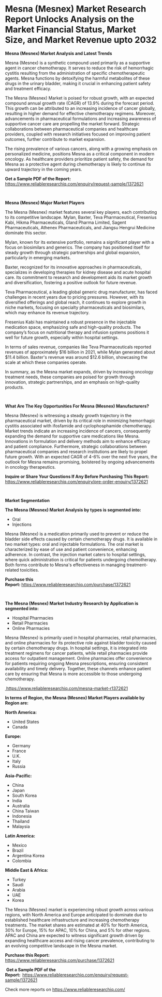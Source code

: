 <p><h1>Mesna (Mesnex) Market Research Report Unlocks Analysis on the Market Financial Status, Market Size, and Market Revenue upto 2032</h1></p><p><strong>Mesna (Mesnex) Market Analysis and Latest Trends</strong></p>
<p><p>Mesna (Mesnex) is a synthetic compound used primarily as a supportive agent in cancer chemotherapy. It serves to reduce the risk of hemorrhagic cystitis resulting from the administration of specific chemotherapeutic agents. Mesna functions by detoxifying the harmful metabolites of these drugs in the urinary bladder, making it crucial in enhancing patient safety and treatment efficacy.</p><p>The Mesna (Mesnex) Market is poised for robust growth, with an expected compound annual growth rate (CAGR) of 13.9% during the forecast period. This growth can be attributed to an increasing incidence of cancer globally, resulting in higher demand for effective chemotherapy regimens. Moreover, advancements in pharmaceutical formulations and increasing awareness of supportive cancer care are propelling the market forward. Strategic collaborations between pharmaceutical companies and healthcare providers, coupled with research initiatives focused on improving patient outcomes, further contribute to market expansion. </p><p>The rising prevalence of various cancers, along with a growing emphasis on personalized medicine, positions Mesna as a critical component in modern oncology. As healthcare providers prioritize patient safety, the demand for Mesna as a protective agent during chemotherapy is likely to continue its upward trajectory in the coming years.</p></p>
<p><strong>Get a Sample PDF of the Report:&nbsp;</strong> <a href="https://www.reliableresearchiq.com/enquiry/request-sample/1372621?utm_campaign=3030&utm_medium=2&utm_source=Github&utm_content=ia&utm_term=22032025&utm_id=mesna-mesnex">https://www.reliableresearchiq.com/enquiry/request-sample/1372621</a></p>
<p>&nbsp;</p>
<p><strong>Mesna (Mesnex) Major Market Players</strong></p>
<p><p>The Mesna (Mesnex) market features several key players, each contributing to its competitive landscape. Mylan, Baxter, Teva Pharmaceutical, Fresenius Kabi, Hikma Pharmaceuticals, Gland Pharma Limited, Sagent Pharmaceuticals, Athenex Pharmaceuticals, and Jiangsu Hengrui Medicine dominate this sector.</p><p>Mylan, known for its extensive portfolio, remains a significant player with a focus on biosimilars and generics. The company has positioned itself for steady growth through strategic partnerships and global expansion, particularly in emerging markets. </p><p>Baxter, recognized for its innovative approaches in pharmaceuticals, specializes in developing therapies for kidney disease and acute hospital care. Its commitment to research and development aids its market growth and diversification, fostering a positive outlook for future revenue.</p><p>Teva Pharmaceutical, a leading global generic drug manufacturer, has faced challenges in recent years due to pricing pressures. However, with its diversified offerings and global reach, it continues to explore growth in niche markets, focusing on specialty pharmaceuticals and biosimilars, which may enhance its revenue trajectory.</p><p>Fresenius Kabi has maintained a robust presence in the injectable medication space, emphasizing safe and high-quality products. The company’s focus on nutritional therapy and infusion systems positions it well for future growth, especially within hospital settings.</p><p>In terms of sales revenue, companies like Teva Pharmaceuticals reported revenues of approximately $16 billion in 2021, while Mylan generated about $11.4 billion. Baxter's revenue was around $12.6 billion, showcasing the scale at which these companies operate.</p><p>In summary, as the Mesna market expands, driven by increasing oncology treatment needs, these companies are poised for growth through innovation, strategic partnerships, and an emphasis on high-quality products.</p></p>
<p>&nbsp;</p>
<p><strong>What Are The Key Opportunities For Mesna (Mesnex) Manufacturers?</strong></p>
<p><p>Mesna (Mesnex) is witnessing a steady growth trajectory in the pharmaceutical market, driven by its critical role in minimizing hemorrhagic cystitis associated with ifosfamide and cyclophosphamide chemotherapy. Market trends indicate an increasing incidence of cancers, consequently expanding the demand for supportive care medications like Mesna. Innovations in formulation and delivery methods aim to enhance efficacy and patient compliance. Furthermore, strategic collaborations between pharmaceutical companies and research institutions are likely to propel future growth. With an expected CAGR of 4-6% over the next five years, the outlook for Mesna remains promising, bolstered by ongoing advancements in oncology therapeutics.</p></p>
<p><strong>Inquire or Share Your Questions If Any Before Purchasing This Report:</strong> <a href="https://www.reliableresearchiq.com/enquiry/pre-order-enquiry/1372621?utm_campaign=3030&utm_medium=2&utm_source=Github&utm_content=ia&utm_term=22032025&utm_id=mesna-mesnex">https://www.reliableresearchiq.com/enquiry/pre-order-enquiry/1372621</a></p>
<p>&nbsp;</p>
<p><strong>Market Segmentation</strong></p>
<p><strong>The Mesna (Mesnex) Market Analysis by types is segmented into:</strong></p>
<p><ul><li>Oral</li><li>Injections</li></ul></p>
<p><p>Mesna (Mesnex) is a medication primarily used to prevent or reduce the bladder side effects caused by certain chemotherapy drugs. It is available in two market types: oral and injectable formulations. The oral market is characterized by ease of use and patient convenience, enhancing adherence. In contrast, the injection market caters to hospital settings, where quick administration is critical for patients undergoing chemotherapy. Both forms contribute to Mesna's effectiveness in managing treatment-related toxicities.</p></p>
<p><strong>Purchase this Report:&nbsp;</strong><a href="https://www.reliableresearchiq.com/purchase/1372621?utm_campaign=3030&utm_medium=2&utm_source=Github&utm_content=ia&utm_term=22032025&utm_id=mesna-mesnex">https://www.reliableresearchiq.com/purchase/1372621</a></p>
<p>&nbsp;</p>
<p><strong>The Mesna (Mesnex) Market Industry Research by Application is segmented into:</strong></p>
<p><ul><li>Hospital Pharmacies</li><li>Retail Pharmacies</li><li>Online Pharmacies</li></ul></p>
<p><p>Mesna (Mesnex) is primarily used in hospital pharmacies, retail pharmacies, and online pharmacies for its protective role against bladder toxicity caused by certain chemotherapy drugs. In hospital settings, it is integrated into treatment regimens for cancer patients, while retail pharmacies provide access for outpatient management. Online pharmacies offer convenience for patients requiring ongoing Mesna prescriptions, ensuring consistent availability and timely delivery. Together, these channels enhance patient care by ensuring that Mesna is more accessible to those undergoing chemotherapy.</p></p>
<p><a href="https://www.reliableresearchiq.com/mesna-market-r1372621?utm_campaign=3030&utm_medium=2&utm_source=Github&utm_content=ia&utm_term=22032025&utm_id=mesna-mesnex">&nbsp;https://www.reliableresearchiq.com/mesna-market-r1372621</a></p>
<p><strong>In terms of Region, the Mesna (Mesnex) Market Players available by Region are:</strong></p>
<p>
    <p> <strong> North America: </strong>
        <ul>
            <li>United States</li>
            <li>Canada</li>
        </ul>
        </p> 
    <p> <strong> Europe: </strong>
        <ul>
            <li>Germany</li>
            <li>France</li>
            <li>U.K.</li>
            <li>Italy</li>
            <li>Russia</li>
        </ul>
        </p> 
    <p> <strong> Asia-Pacific: </strong>
        <ul>
            <li>China</li>
            <li>Japan</li>
            <li>South Korea</li>
            <li>India</li>
            <li>Australia</li>
            <li>China Taiwan</li>
            <li>Indonesia</li>
            <li>Thailand</li>
            <li>Malaysia</li>
        </ul>
        </p> 
    <p> <strong> Latin America: </strong>
        <ul>
            <li>Mexico</li>
            <li>Brazil</li>
            <li>Argentina Korea</li>
            <li>Colombia</li>
        </ul>
        </p> 
    <p> <strong> Middle East & Africa: </strong>
        <ul>
            <li>Turkey</li>
            <li>Saudi</li>
            <li>Arabia</li>
            <li>UAE</li>
            <li>Korea</li>
        </ul>
    </p>
    </p>
<p><p>The Mesna (Mesnex) market is experiencing robust growth across various regions, with North America and Europe anticipated to dominate due to established healthcare infrastructure and increasing chemotherapy treatments. The market shares are estimated at 40% for North America, 30% for Europe, 15% for APAC, 10% for China, and 5% for other regions. APAC and China are expected to witness significant growth driven by expanding healthcare access and rising cancer prevalence, contributing to an evolving competitive landscape in the Mesna market.</p></p>
<p><strong>Purchase this Report: </strong><a href="https://www.reliableresearchiq.com/purchase/1372621?utm_campaign=3030&utm_medium=2&utm_source=Github&utm_content=ia&utm_term=22032025&utm_id=mesna-mesnex">https://www.reliableresearchiq.com/purchase/1372621</a></p>
<p>&nbsp;<strong>Get a Sample PDF of the Report:&nbsp;&nbsp;</strong><a href="https://www.reliableresearchiq.com/enquiry/request-sample/1372621?utm_campaign=3030&utm_medium=2&utm_source=Github&utm_content=ia&utm_term=22032025&utm_id=mesna-mesnex">https://www.reliableresearchiq.com/enquiry/request-sample/1372621</a></p>
<p><strong></strong></p>
<p>Check more reports on <a href="https://www.reliableresearchiq.com/?utm_campaign=3030&utm_medium=2&utm_source=Github&utm_content=ia&utm_term=22032025&utm_id=mesna-mesnex">https://www.reliableresearchiq.com/</a></p>
